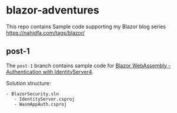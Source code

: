 # blazor-adventures

This repo contains Sample code supporting my Blazor blog series https://nahidfa.com/tags/blazor/

## post-1 

The `post-1` branch contains sample code for [Blazor WebAssembly - Authentication with IdentityServer4](https://nahidfa.com/posts/blazor-webassembly-with-identityserver4-part-1/).

Solution structure: 

```
- BlazorSecurity.sln 
   - IdentityServer.csproj 
   - WasmAppAuth.csproj 
```
